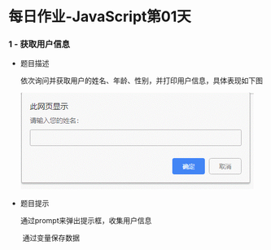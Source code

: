 # 每日作业-JavaScript第01天

### 1 - 获取用户信息

- 题目描述

  	依次询问并获取用户的姓名、年龄、性别，并打印用户信息，具体表现如下图

  ![](images\图片1.png)

- 题目提示

  	通过prompt来弹出提示框，收集用户信息

  ​	通过变量保存数据

   